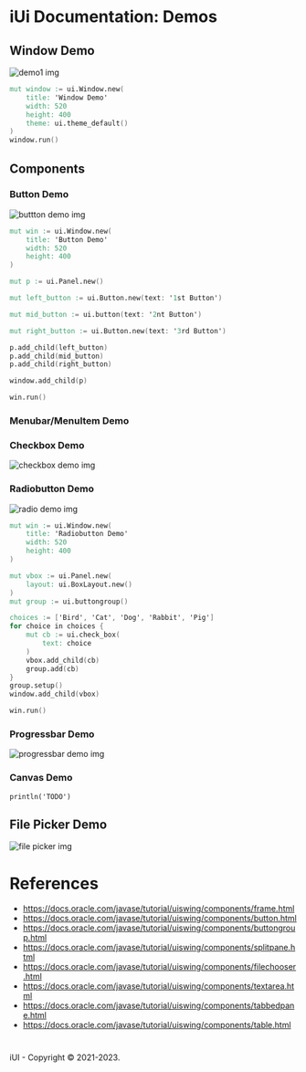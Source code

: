 # iUi Documentation: Demos


## Window Demo
![demo1 img](https://docs.oracle.com/javase/tutorial/figures/uiswing/components/FrameDemoMetal.png)

```v
mut window := ui.Window.new(
	title: 'Window Demo'
	width: 520
	height: 400
	theme: ui.theme_default()
)
window.run()
```

## Components

### Button Demo
![buttton demo img](https://docs.oracle.com/javase/tutorial/figures/uiswing/components/ButtonDemoMetal.png)

```v
mut win := ui.Window.new(
	title: 'Button Demo'
	width: 520
	height: 400
)

mut p := ui.Panel.new()

mut left_button := ui.Button.new(text: '1st Button')

mut mid_button := ui.button(text: '2nt Button')

mut right_button := ui.Button.new(text: '3rd Button')

p.add_child(left_button)
p.add_child(mid_button)
p.add_child(right_button)

window.add_child(p)

win.run()
```

### Menubar/MenuItem Demo

### Checkbox Demo
![checkbox demo img](https://docs.oracle.com/javase/tutorial/figures/uiswing/components/CheckBoxDemoMetal.png)

### Radiobutton Demo
![radio demo img](https://docs.oracle.com/javase/tutorial/figures/uiswing/components/RadioButtonDemoMetal.png)

```v
mut win := ui.Window.new(
	title: 'Radiobutton Demo'
	width: 520
	height: 400
)

mut vbox := ui.Panel.new(
	layout: ui.BoxLayout.new()
)
mut group := ui.buttongroup()

choices := ['Bird', 'Cat', 'Dog', 'Rabbit', 'Pig']
for choice in choices {
	mut cb := ui.check_box(
		text: choice
	)
	vbox.add_child(cb)
	group.add(cb)
}
group.setup()
window.add_child(vbox)

win.run()
```

### Progressbar Demo
![progressbar demo img](https://docs.oracle.com/javase/tutorial/figures/uiswing/components/ProgressBarDemo.png)

### Canvas Demo
```
println('TODO')
```

## File Picker Demo
![file picker img](https://docs.oracle.com/javase/tutorial/figures/uiswing/components/FileChooserOpenMetal.png)


# References
- https://docs.oracle.com/javase/tutorial/uiswing/components/frame.html
- https://docs.oracle.com/javase/tutorial/uiswing/components/button.html
- https://docs.oracle.com/javase/tutorial/uiswing/components/buttongroup.html
- https://docs.oracle.com/javase/tutorial/uiswing/components/splitpane.html
- https://docs.oracle.com/javase/tutorial/uiswing/components/filechooser.html
- https://docs.oracle.com/javase/tutorial/uiswing/components/textarea.html
- https://docs.oracle.com/javase/tutorial/uiswing/components/tabbedpane.html
- https://docs.oracle.com/javase/tutorial/uiswing/components/table.html

#  
iUI - Copyright &copy; 2021-2023.
